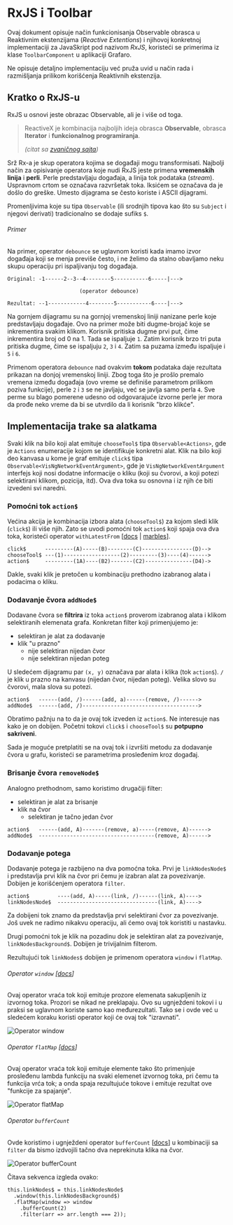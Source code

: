 # RxJS i Toolbar

Ovaj dokument opisuje način funkcionisanja Observable obrasca u Reaktivnim ekstenzijama (_Reactive Extentions_) i njihovoj konkretnoj implementaciji za JavaSkript pod nazivom _RxJS_, koristeći se primerima iz klase `ToolbarComponent` u aplikaciji Grafaro. 

Ne opisuje detaljno implementaciju već pruža uvid u način rada i razmišljanja prilikom korišćenja Reaktivnih ekstenzija.

## Kratko o RxJS-u

RxJS u osnovi jeste obrazac Observable, ali je i više od toga.
 
> ReactiveX je kombinacija najboljih ideja obrasca **Observable**, obrasca **Iterator** i **funkcionalnog programiranja**.
> 
> _(citat sa [zvaničnog sajta](http://reactivex.io/))_

Srž Rx-a je skup operatora kojima se događaji mogu transformisati. Najbolji način za opisivanje operatora koje nudi RxJS jeste primena **vremenskih linija** i **perli**. Perle predstavljaju događaja, a linija tok podataka (_stream_). Uspravnom crtom se označava razvršetak toka. Iksićem se označava da je došlo do greške. Umesto dijagrama se često koriste i ASCII dijagrami.

Promenljivima koje su tipa `Observable` (ili srodnjih tipova kao što su `Subject` i njegovi derivati) tradicionalno se dodaje sufiks `$`.

###### Primer

Na primer, operator `debounce` se uglavnom koristi kada imamo izvor događaja koji se menja previše često, i ne želimo da stalno obavljamo neku skupu operaciju pri ispaljivanju tog događaja. 
 
```
Original: -1------2--3--4--------5-----------6-----|--->

                       (operator debounce)
                  
Rezultat: --1------------4--------5-----------6----|--->
```

Na gornjem dijagramu su na gornjoj vremenskoj liniji nanizane perle koje predstavljaju događaje. Ovo na primer može biti dugme-brojač koje se inkrementira svakim klikom. Korisnik pritiska dugme prvi put, čime inkrementira broj od 0 na 1. Tada se ispaljuje `1`.  Zatim korisnik brzo tri puta pritiska dugme, čime se ispaljuju `2`, `3` i `4`. Zatim sa puzama između ispaljuje i `5` i `6`.

Primenom operatora `debounce` nad ovakvim **tokom** podataka daje rezultata prikazan na donjoj vremenskoj liniji. Zbog toga što je prošlo premalo vremena između događaja (ovo vreme se definiše parametrom prilikom poziva funkcije), perle `2` i `3` se ne javljaju, već se javlja samo perla `4`. Sve perme su blago pomerene udesno od odgovarajuće izvorne perle jer mora da prođe neko vreme da bi se utvrdilo da li korisnik "brzo klikće".

## Implementacija trake sa alatkama

Svaki klik na bilo koji alat emituje `chooseTool$` tipa `Observable<Actions>`, gde je `Actions` enumeracije kojom se identifikuje konkretni alat. Klik na bilo koji deo kanvasa u kome je graf emituje `click$` tipa `Observable<VisNgNetworkEventArgument>`, gde je `VisNgNetworkEventArgument` interfejs koji nosi dodatne informacije o kliku (koji su čvorovi, a koji potezi selektirani klikom, pozicija, itd). Ova dva toka su osnovna i iz njih će biti izvedeni svi naredni.

### Pomoćni tok `action$`

Većina akcija je kombinacija izbora alata (`chooseTool$`) za kojom sledi klik (`click$`) ili više njih. Zato se uvodi pomoćni tok `action$` koji spaja ova dva toka, koristeći operator `withLatestFrom` [[docs](http://reactivex.io/rxjs/class/es6/Observable.js~Observable.html#instance-method-withLatestFrom) | [marbles](http://rxmarbles.com/#withLatestFrom)].

```
click$      ---------(A)-----(B)--------(C)----------------(D)-->
chooseTool$ ---(1)------------------(2)---------(3)----(4)------>
action$     ---------(1A)----(B2)-------(C2)---------------(D4)->  
```

Dakle, svaki klik je pretočen u kombinaciju prethodno izabranog alata i podacima o kliku.

### Dodavanje čvora `addNode$`

Dodavane čvora se **filtrira** iz toka `action$` proverom izabranog alata i klikom selektiranih elemenata grafa. Konkretan filter koji primenjujemo je:

- selektiran je alat za dodavanje
- klik "u prazno"
  - nije selektiran nijedan čvor
  - nije selektiran nijedan poteg

U sledećem dijagramu par `(x, y)` označava par alata i klika (tok `action$`). `/` je klik u prazno na kanvasu (nijedan čvor, nijedan poteg). Velika slovo su čvorovi, mala slova su potezi.

```
action$   ------(add, /)------(add, a)------(remove, /)------>
addNode$  ------(add, /)------------------------------------->
```

Obratimo pažnju na to da je ovaj tok izveden iz `action$`. Ne interesuje nas kako je on dobijen. Početni tokovi `click$` i `chooseTool$` su **potpupno sakriveni**.

Sada je moguće pretplatiti se na ovaj tok i izvršiti metodu za dodavanje čvora u grafu, koristeći se parametrima prosleđenim kroz događaj.

### Brisanje čvora `removeNode$`

Analogno prethodnom, samo koristimo drugačiji filter:

- selektiran je alat za brisanje
- klik na čvor
  - selektiran je tačno jedan čvor
  
```
action$   ------(add, A)-------(remove, a)-----(remove, A)------>
addNode$  -------------------------------------(remove, A)------>
```

### Dodavanje potega

Dodavanje potega je razbijeno na dva pomoćna toka. Prvi je `linkNodesNode$` i predstavlja prvi klik na čvor pri čemu je izabran alat za povezivanje. Dobijen je korišćenjem operatora `filter`.

```
action$         ----(add, A)-----(link, /)------(link, A)---->
linkNodesNode$  --------------------------------(link, A)---->
```

Za dobijeni tok znamo da predstavlja prvi selektirani čvor za povezivanje. Još uvek ne radimo nikakvu operaciju, ali ćemo ovaj tok koristiti u nastavku.

Drugi pomoćni tok je klik na pozadinu dok je selektiran alat za povezivanje, `linkNodesBackground$`. Dobijen je trivijalnim filterom.

Rezultujući tok `linkNodes$` dobijen je primenom operatora `window` i `flatMap`.

###### Operator `window` [[docs](http://reactivex.io/rxjs/class/es6/Observable.js~Observable.html#instance-method-window)]

Ovaj operator vraća tok koji emituje prozore elemenata sakupljenih iz izvornog toka. Prozori se nikad ne preklapaju. Ovo su ugnježdeni tokovi i u praksi se uglavnom koriste samo kao međurezultati. Tako se i ovde već u sledećem koraku koristi operator koji će ovaj tok "izravnati".

![Operator `window`](http://reactivex.io/rxjs/img/window.png)

###### Operator `flatMap` [[docs](http://reactivex.io/rxjs/class/es6/Observable.js~Observable.html#instance-method-mergeMap)]

Ovaj operator vraća tok koji emituje elemente tako što primenjuje prosleđenu lambda funkciju na svaki elemenet izvornog toka, pri čemu ta funkcija vrća tok; a onda spaja rezultujuće tokove i emituje rezultat ove "funkcije za spajanje".

![Operator `flatMap`](http://reactivex.io/rxjs/img/mergeMap.png)

###### Operator `bufferCount`

Ovde koristimo i ugnježdeni operator `bufferCount` [[docs](http://reactivex.io/rxjs/class/es6/Observable.js~Observable.html#instance-method-bufferCount)] u kombinaciji sa `filter` da bismo izdvojili tačno dva neprekinuta klika na čvor.

![Operator `bufferCount`](http://reactivex.io/rxjs/img/bufferCount.png)

Čitava sekvenca izgleda ovako:

```
this.linkNodes$ = this.linkNodesNode$
  .window(this.linkNodesBackground$)
  .flatMap(window => window
    .bufferCount(2)
    .filter(arr => arr.length === 2));
```
